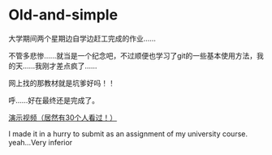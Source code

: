 # Old-and-simple
大学期间两个星期边自学边赶工完成的作业……

不管多悲惨……就当是一个纪念吧，不过顺便也学习了git的一些基本使用方法，我的天……我刚才差点疯了……

网上找的那教材就是坑爹好吗！！

呼……好在最终还是完成了。

<a href="https://www.youtube.com/watch?v=bfVgR8V4-A4">演示视频（居然有30个人看过！）</a>


I made it in a hurry to submit as an assignment of my university course.
yeah...Very inferior 

